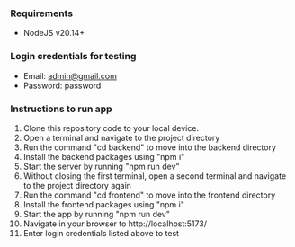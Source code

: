 ### Requirements
- NodeJS v20.14+

### Login credentials for testing
- Email: admin@gmail.com
- Password: password

### Instructions to run app
1. Clone this repository code to your local device.
2. Open a terminal and navigate to the project directory
3. Run the command "cd backend" to move into the backend directory
4. Install the backend packages using "npm i"
5. Start the server by running "npm run dev"
6. Without closing the first terminal, open a second terminal and navigate to the project directory again
7. Run the command "cd frontend" to move into the frontend directory
8. Install the frontend packages using "npm i"
9. Start the app by running "npm run dev"
10. Navigate in your browser to http://localhost:5173/
11. Enter login credentials listed above to test
